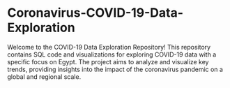 # Coronavirus-COVID-19-Data-Exploration
Welcome to the COVID-19 Data Exploration Repository! This repository contains SQL code and visualizations for exploring COVID-19 data with a specific focus on Egypt. The project aims to analyze and visualize key trends, providing insights into the impact of the coronavirus pandemic on a global and regional scale.
